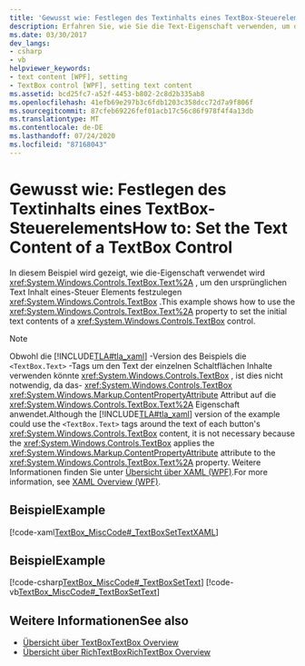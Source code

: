 ```yaml
---
title: 'Gewusst wie: Festlegen des Textinhalts eines TextBox-Steuerelements'
description: Erfahren Sie, wie Sie die Text-Eigenschaft verwenden, um den ursprünglichen Text Inhalt eines Windows Presentation Foundation TextBox-Steuer Elements festzulegen.
ms.date: 03/30/2017
dev_langs:
- csharp
- vb
helpviewer_keywords:
- text content [WPF], setting
- TextBox control [WPF], setting text content
ms.assetid: bcd25fc7-a52f-4453-b802-2c8d2b335ab8
ms.openlocfilehash: 41efb69e297b3c6fdb1203c358dcc72d7a9f806f
ms.sourcegitcommit: 87cfeb69226fef01acb17c56c86f978f4f4a13db
ms.translationtype: MT
ms.contentlocale: de-DE
ms.lasthandoff: 07/24/2020
ms.locfileid: "87168043"
---
```

# <a name="how-to-set-the-text-content-of-a-textbox-control"></a><span data-ttu-id="4e9f5-103">Gewusst wie: Festlegen des Textinhalts eines TextBox-Steuerelements</span><span class="sxs-lookup"><span data-stu-id="4e9f5-103">How to: Set the Text Content of a TextBox Control</span></span>

<span data-ttu-id="4e9f5-104">In diesem Beispiel wird gezeigt, wie die-Eigenschaft verwendet wird <xref:System.Windows.Controls.TextBox.Text%2A> , um den ursprünglichen Text Inhalt eines-Steuer Elements festzulegen <xref:System.Windows.Controls.TextBox> .</span><span class="sxs-lookup"><span data-stu-id="4e9f5-104">This example shows how to use the <xref:System.Windows.Controls.TextBox.Text%2A> property to set the initial text contents of a <xref:System.Windows.Controls.TextBox> control.</span></span>

> [!NOTE]
> <span data-ttu-id="4e9f5-105">Obwohl die [!INCLUDE[TLA#tla_xaml](../../../../includes/tlasharptla-xaml-md.md)] -Version des Beispiels die `<TextBox.Text>` -Tags um den Text der einzelnen Schaltflächen Inhalte verwenden könnte <xref:System.Windows.Controls.TextBox> , ist dies nicht notwendig, da das- <xref:System.Windows.Controls.TextBox> <xref:System.Windows.Markup.ContentPropertyAttribute> Attribut auf die <xref:System.Windows.Controls.TextBox.Text%2A> Eigenschaft anwendet.</span><span class="sxs-lookup"><span data-stu-id="4e9f5-105">Although the [!INCLUDE[TLA#tla_xaml](../../../../includes/tlasharptla-xaml-md.md)] version of the example could use the `<TextBox.Text>` tags around the text of each button's <xref:System.Windows.Controls.TextBox> content, it is not necessary because the <xref:System.Windows.Controls.TextBox> applies the <xref:System.Windows.Markup.ContentPropertyAttribute> attribute to the <xref:System.Windows.Controls.TextBox.Text%2A> property.</span></span> <span data-ttu-id="4e9f5-106">Weitere Informationen finden Sie unter [Übersicht über XAML (WPF)](../../../desktop-wpf/fundamentals/xaml.md).</span><span class="sxs-lookup"><span data-stu-id="4e9f5-106">For more information, see [XAML Overview (WPF)](../../../desktop-wpf/fundamentals/xaml.md).</span></span>

## <a name="example"></a><span data-ttu-id="4e9f5-107">Beispiel</span><span class="sxs-lookup"><span data-stu-id="4e9f5-107">Example</span></span>

[!code-xaml[TextBox_MiscCode#_TextBoxSetTextXAML](~/samples/snippets/csharp/VS_Snippets_Wpf/TextBox_MiscCode/CSharp/Window1.xaml#_textboxsettextxaml)]

## <a name="example"></a><span data-ttu-id="4e9f5-108">Beispiel</span><span class="sxs-lookup"><span data-stu-id="4e9f5-108">Example</span></span>

[!code-csharp[TextBox_MiscCode#_TextBoxSetText](~/samples/snippets/csharp/VS_Snippets_Wpf/TextBox_MiscCode/CSharp/Window1.xaml.cs#_textboxsettext)]
[!code-vb[TextBox_MiscCode#_TextBoxSetText](~/samples/snippets/visualbasic/VS_Snippets_Wpf/TextBox_MiscCode/VisualBasic/Window1.xaml.vb#_textboxsettext)]

## <a name="see-also"></a><span data-ttu-id="4e9f5-109">Weitere Informationen</span><span class="sxs-lookup"><span data-stu-id="4e9f5-109">See also</span></span>

- [<span data-ttu-id="4e9f5-110">Übersicht über TextBox</span><span class="sxs-lookup"><span data-stu-id="4e9f5-110">TextBox Overview</span></span>](textbox-overview.md)
- [<span data-ttu-id="4e9f5-111">Übersicht über RichTextBox</span><span class="sxs-lookup"><span data-stu-id="4e9f5-111">RichTextBox Overview</span></span>](richtextbox-overview.md)

